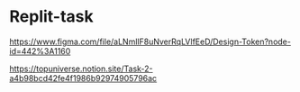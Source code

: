 # Replit-task

https://www.figma.com/file/aLNmllF8uNverRqLVlfEeD/Design-Token?node-id=442%3A1160

https://topuniverse.notion.site/Task-2-a4b98bcd42fe4f1986b92974905796ac
